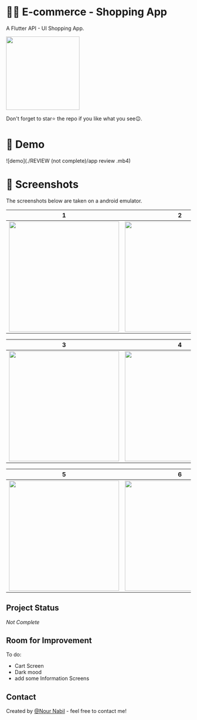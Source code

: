 # 🛒🛒 E-commerce - Shopping  App

A Flutter API - UI Shopping App.


<a href="[build\app\outputs\flutter-apk\app-release.apk](https://drive.google.com/file/d/1nL3srKQ5wAv_8JYOZ_Zg95e-d3BuZ9V1/view?usp=sharing)"><img src="https://playerzon.com/asset/download.png" width="200"></img></a>

Don't forget to star⭐ the repo if you like what you see😉.
# 🎥 Demo
![demo](./REVIEW (not complete)/app review .mb4)

# 📸 Screenshots
The screenshots below are taken on a android emulator.

| 1 | 2|
|------|-------|
|<img src="./screenshots/1.png" width="300">|<img src="screenshots/2.png" width="300">|

| 3 | 4|
|------|-------|
|<img src="screenshots/3.png" width="300">|<img src="screenshots/4.png" width="300">|


| 5 | 6|
|------|-------|
|<img src="screenshots/5.png" width="300">|<img src="screenshots/6.png" width="300">|



   ## Project Status
   _Not Complete_
   
   ## Room for Improvement
   To do:
   * Cart Screen
   * Dark mood
   * add some Information Screens
   
   ## Contact
Created by [@Nour Nabil](https://github.com/NourNabil2) - feel free to contact me!
